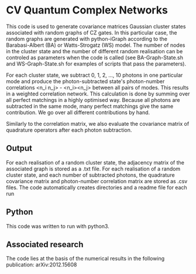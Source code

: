 # CV Quantum Complex Networks

This code is used to generate covariance matrices Gaussian cluster states associated with random graphs of CZ gates. In this particular case, the random graphs are generated with python-iGraph according to the Barabasi-Albert (BA) or Watts-Strogatz (WS) model. The number of nodes in the cluster state and the number of different random realisation can be controled as parameters when the code is called (see BA-Graph-State.sh and WS-Graph-State.sh for examples of scripts that pass the parameters).

For each cluster state, we subtract 0, 1, 2, ..., 10 photons in one particular mode and produce the photon-subtracted state's photon-number correlations <n_i n_j> - <n_i><n_j> between all pairs of modes. This results in a weighted correlation network. This calculation is done by summing over all perfect matchings in a highly optimised way. Because all photons are subtracted in the same mode, many perfect matchings give the same contribution. We go over all different contributions by hand. 

Similarly to the correlation matrix, we also evaluate the covariance matrix of quadrature operators after each photon subtraction.

## Output
For each realisation of a random cluster state, the adjacency matrix of the associated graph is stored as a .txt file. For each realisation of a random cluster state, and each number of subtracted photons, the quadrature covariance matrix and photon-number correlation matrix are stored as .csv files. The code automatically creates directories and a readme file for each run

## Python
This code was written to run with python3.

## Associated research
The code lies at the basis of the numerical results in the following publication: arXiv:2012.15608

